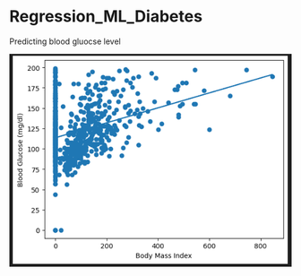 # Regression_ML_Diabetes

Predicting blood gluocse level

![alt text](https://github.com/DataNaija/Regression_ML_Diabetes/blob/main/diab.PNG)
